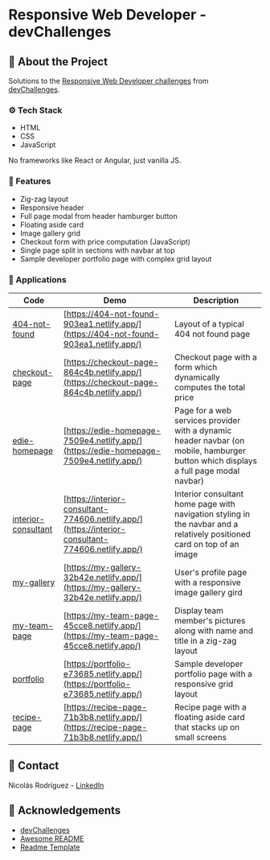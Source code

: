 # Responsive Web Developer - devChallenges

## :star2: About the Project

Solutions to the [Responsive Web Developer challenges](https://devchallenges.io/paths/responsive-web-developer) from [devChallenges](https://devchallenges.io/).

### :gear: Tech Stack

- HTML
- CSS
- JavaScript

No frameworks like React or Angular, just vanilla JS.

### :dart: Features

- Zig-zag layout
- Responsive header
- Full page modal from header hamburger button
- Floating aside card
- Image gallery grid
- Checkout form with price computation (JavaScript)
- Single page split in sections with navbar at top
- Sample developer portfolio page with complex grid layout

### :iphone: Applications

| Code         | Demo      | Description |
|--------------|-----------|------------|
| [404-not-found](./404-not-found/) | [https://404-not-found-903ea1.netlify.app/](https://404-not-found-903ea1.netlify.app/)      | Layout of a typical 404 not found page        |
| [checkout-page](./checkout-page)      | [https://checkout-page-864c4b.netlify.app/](https://checkout-page-864c4b.netlify.app/)  | Checkout page with a form which dynamically computes the total price      |
| [edie-homepage](./edie-homepage)      | [https://edie-homepage-7509e4.netlify.app/](https://edie-homepage-7509e4.netlify.app/)  | Page for a web services provider with a dynamic header navbar (on mobile, hamburger button which displays a full page modal navbar)      |
| [interior-consultant](./interior-consultant)      | [https://interior-consultant-774606.netlify.app/](https://interior-consultant-774606.netlify.app/)  | Interior consultant home page with navigation styling in the navbar and a relatively positioned card on top of an image       |
| [my-gallery](./my-gallery)      | [https://my-gallery-32b42e.netlify.app/](https://my-gallery-32b42e.netlify.app/)  | User's profile page with a responsive image gallery gird       |
| [my-team-page](./my-team-page)      | [https://my-team-page-45cce8.netlify.app/](https://my-team-page-45cce8.netlify.app/)  | Display team member's pictures along with name and title in a zig-zag layout       |
| [portfolio](./portfolio)      | [https://portfolio-e73685.netlify.app/](https://portfolio-e73685.netlify.app/)  | Sample developer portfolio page with a responsive grid layout      |
| [recipe-page](./recipe-page)      | [https://recipe-page-71b3b8.netlify.app/](https://recipe-page-71b3b8.netlify.app/)  | Recipe page with a floating aside card that stacks up on small screens      |

## :handshake: Contact

Nicolás Rodríguez - [LinkedIn](https://www.linkedin.com/in/marco-nicolas-rodriguez/)

## :gem: Acknowledgements

- [devChallenges](https://devchallenges.io/)
- [Awesome README](https://github.com/matiassingers/awesome-readme)
- [Readme Template](https://github.com/othneildrew/Best-README-Template)
